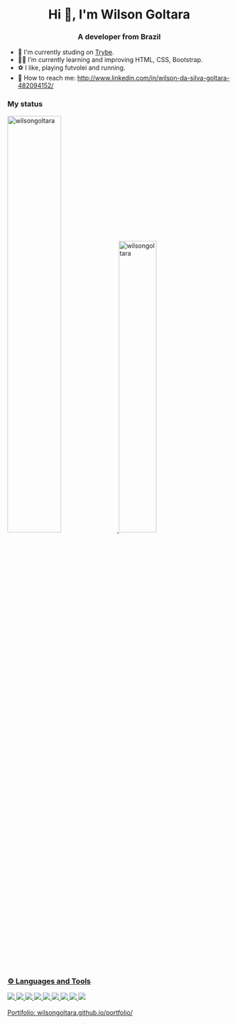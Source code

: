 ### <h1 align="center">Hi 👋, I'm Wilson Goltara</h1>

<h3 align="center">A developer from Brazil</h3>

- 🏫 I'm currently studing on <a href="https://betrybe.com" target="_blank">Trybe</a>.
- 🧑‍💻 I’m currently learning and improving HTML, CSS, Bootstrap.
- ⚽ I like, playing futvolei and running. 
- 📩 How to reach me: http://www.linkedin.com/in/wilson-da-silva-goltara-482094152/

### My status
 <div display="inline">
  <a href="https://github.com/wilsongoltara">
  <img width="49%" src="https://github-readme-stats.vercel.app/api?username=wilsongoltara&show_icons=true&count_private=true&theme=dark" alt="wilsongoltara" />
  <img width="41%"  src="https://github-readme-stats.vercel.app/api/top-langs?username=wilsongoltara&show_icons=true&locale=en&layout=compact&theme=dark" alt="wilsongoltara"      />
 </div>
 
### ⚙️ Languages and Tools
<div align = "left">
  <img src = "https://img.shields.io/badge/-React-blue?style=flat&logo=React&logoColor=white">
  <img src = "https://img.shields.io/badge/-Bootstrap-purple?style=flat&logo=Bootstrap&logoColor=white">
  <img src = "https://img.shields.io/badge/-Javascript-yellow?style=flat&logo=javascript&logoColor=white">
  <img src = "https://img.shields.io/badge/-Node.js-brightgreen?style=flat&logo=node.js&logoColor=white">
  <img src = "https://img.shields.io/badge/-Python-yellow?style=flat&logo=python&logoColor=white">
  <img src = "https://img.shields.io/badge/-MySQL-blue?style=flat&logo=mysql&logoColor=white">
  <img src = "https://img.shields.io/badge/-Git-orange?style=flat&logo=git&logoColor=white">
  <img src = "https://img.shields.io/badge/-Github-gray?style=flat&logo=github&logoColor=white">
  <img src = "https://img.shields.io/badge/-VsCode-blue?style=flat&logo=visualstudiocode&logoColor=white">
</div>
</br>
Portifolio: <a href="https://wilsongoltara.github.io/portfolio/">wilsongoltara.github.io/portfolio/</a>
